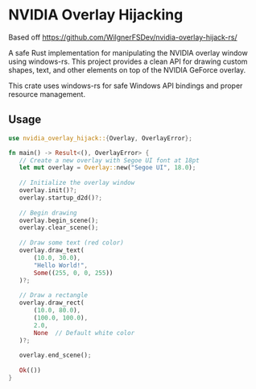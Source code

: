 # NVIDIA Overlay Hijacking

Based off https://github.com/WilgnerFSDev/nvidia-overlay-hijack-rs/

A safe Rust implementation for manipulating the NVIDIA overlay window using windows-rs. This project provides a clean API for drawing custom shapes, text, and other elements on top of the NVIDIA GeForce overlay.

This crate uses windows-rs for safe Windows API bindings and proper resource management.

## Usage
```rust
use nvidia_overlay_hijack::{Overlay, OverlayError};

fn main() -> Result<(), OverlayError> {
   // Create a new overlay with Segoe UI font at 18pt
   let mut overlay = Overlay::new("Segoe UI", 18.0);
   
   // Initialize the overlay window
   overlay.init()?;
   overlay.startup_d2d()?;
   
   // Begin drawing
   overlay.begin_scene();
   overlay.clear_scene();
   
   // Draw some text (red color)
   overlay.draw_text(
       (10.0, 30.0),
       "Hello World!",
       Some((255, 0, 0, 255))
   )?;
   
   // Draw a rectangle
   overlay.draw_rect(
       (10.0, 80.0),
       (100.0, 100.0),
       2.0,
       None  // Default white color
   )?;
   
   overlay.end_scene();
   
   Ok(())
}
